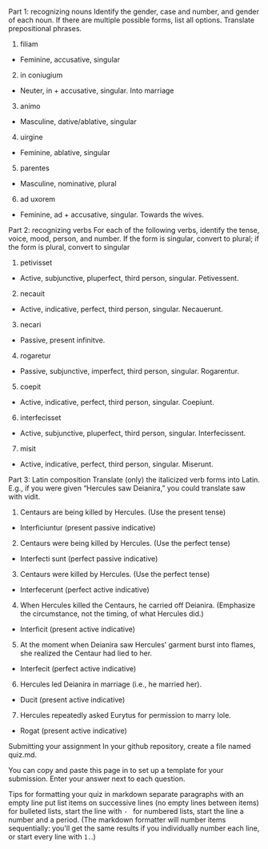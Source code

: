 Part 1: recognizing nouns
Identify the gender, case and number, and gender of each noun. If there are multiple possible forms, list all options. 
Translate prepositional phrases.

1. filiam
- Feminine, accusative, singular
2. in coniugium
- Neuter, in + accusative, singular. Into marriage
3. animo
- Masculine, dative/ablative, singular
4. uirgine
- Feminine, ablative, singular
5. parentes
- Masculine, nominative, plural
6. ad uxorem
- Feminine, ad + accusative, singular. Towards the wives.  

Part 2: recognizing verbs
For each of the following verbs, identify the tense, voice, mood, person, and number.
If the form is singular, convert to plural; if the form is plural, convert to singular
1. petivisset
- Active, subjunctive, pluperfect, third person, singular. Petivessent.
2. necauit
- Active, indicative, perfect, third person, singular. Necauerunt.  
3. necari
- Passive, present infinitve. 
4. rogaretur
- Passive, subjunctive, imperfect, third person, singular. Rogarentur.
5. coepit
- Active, indicative, perfect, third person, singular. Coepiunt. 
6. interfecisset
- Active, subjunctive, pluperfect, third person, singular. Interfecissent.
7. misit
- Active, indicative, perfect, third person, singular. Miserunt. 


Part 3: Latin composition
Translate (only) the italicized verb forms into Latin. E.g., if you were given “Hercules saw Deianira,” you could translate saw with vidit.

1. Centaurs are being killed by Hercules. (Use the present tense)
- Interficiuntur (present passive indicative)
2. Centaurs were being killed by Hercules. (Use the perfect tense)
- Interfecti sunt (perfect passive indicative)
3. Centaurs were killed by Hercules. (Use the perfect tense)
- Interfecerunt (perfect active indicative)
4. When Hercules killed the Centaurs, he carried off Deianira. (Emphasize the circumstance, not the timing, of what Hercules did.)
- Interficit (present active indicative)
5. At the moment when Deianira saw Hercules’ garment burst into flames, she realized the Centaur had lied to her.
- Interfecit (perfect active indicative)
6. Hercules led Deianira in marriage (i.e., he married her).
- Ducit (present active indicative)
7. Hercules repeatedly asked Eurytus for permission to marry Iole.
- Rogat (present active indicative)

Submitting your assignment
In your github repository, create a file named quiz.md.

You can copy and paste this page in to set up a template for your submission. Enter your answer next to each question.

Tips for formatting your quiz in markdown
separate paragraphs with an empty line
put list items on successive lines (no empty lines between items)
for bulleted lists, start the line with `- `
for numbered lists, start the line a number and a period. (The markdown formatter will number items sequentially: you'll get the same results if you individually number each line, or start every line with `1.`.)
